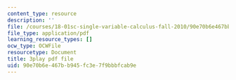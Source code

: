 ```yaml
---
content_type: resource
description: ''
file: /courses/18-01sc-single-variable-calculus-fall-2010/90e70b6e467bb945fc3e7f9bbbfcab9e_v1AQ8Yi3yB8.pdf
file_type: application/pdf
learning_resource_types: []
ocw_type: OCWFile
resourcetype: Document
title: 3play pdf file
uid: 90e70b6e-467b-b945-fc3e-7f9bbbfcab9e
---
```

